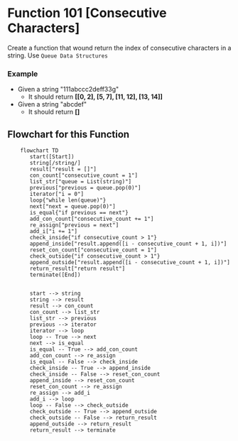 # Function 101 __[Consecutive Characters]__

Create a function that wound return the index of consecutive characters in a string.
Use `Queue Data Structures` 

### Example
* Given a string "111abccc2deff33g"
    * It should return __[[0, 2], [5, 7], [11, 12], [13, 14]]__
* Given a string "abcdef"
    * It should return __[]__

## Flowchart for this Function
```mermaid
    flowchart TD
       start([Start])
       string[/string/]
       result["result = []"]
       con_count["consecutive_count = 1"]
       list_str["queue = List(string)"]
       previous["previous = queue.pop(0)"]
       iterator["i = 0"]
       loop{"while len(queue)"}
       next["next = queue.pop(0)"]
       is_equal{"if previous == next"}
       add_con_count["consecutive_count += 1"]
       re_assign["previous = next"]
       add_i["i += 1"]
       check_inside{"if consecutive_count > 1"}
       append_inside["result.append([i - consecutive_count + 1, i])"]
       reset_con_count["consecutive_count = 1"]
       check_outside{"if consecutive_count > 1"}
       append_outside["result.append([i - consecutive_count + 1, i])"]
       return_result["return result"]
       terminate([End])
   
   
       start --> string
       string --> result
       result --> con_count
       con_count --> list_str
       list_str --> previous
       previous --> iterator
       iterator --> loop
       loop -- True --> next
       next --> is_equal
       is_equal -- True --> add_con_count
       add_con_count --> re_assign
       is_equal -- False --> check_inside
       check_inside -- True --> append_inside
       check_inside -- False --> reset_con_count
       append_inside --> reset_con_count
       reset_con_count --> re_assign
       re_assign --> add_i
       add_i --> loop
       loop -- False --> check_outside
       check_outside -- True --> append_outside
       check_outside -- False --> return_result
       append_outside --> return_result
       return_result --> terminate
```
